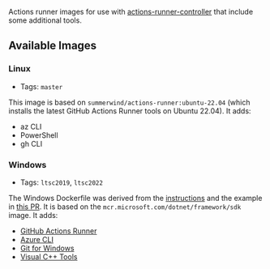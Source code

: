 Actions runner images for use with [actions-runner-controller](https://github.com/actions-runner-controller/actions-runner-controller) that include some additional tools.

## Available Images

### Linux

* Tags: `master`

This image is based on `summerwind/actions-runner:ubuntu-22.04` (which installs the latest GitHub Actions Runner tools on Ubuntu 22.04). It adds:

* az CLI
* PowerShell
* gh CLI

### Windows

* Tags: `ltsc2019`, `ltsc2022`

The Windows Dockerfile was derived from the [instructions](https://github.com/actions-runner-controller/actions-runner-controller/blob/master/docs/detailed-docs.md#setting-up-windows-runners) and the example in [this PR](https://github.com/isarkis/actions-runner-controller/pull/1/files).
It is based on the `mcr.microsoft.com/dotnet/framework/sdk` image. It adds:

* [GitHub Actions Runner](https://github.com/actions/runner)
* [Azure CLI](https://community.chocolatey.org/packages/azure-cli)
* [Git for Windows](https://community.chocolatey.org/packages/git.install)
* [Visual C++ Tools](https://learn.microsoft.com/en-us/visualstudio/install/workload-component-id-vs-build-tools?view=vs-2022#desktop-development-with-c)
